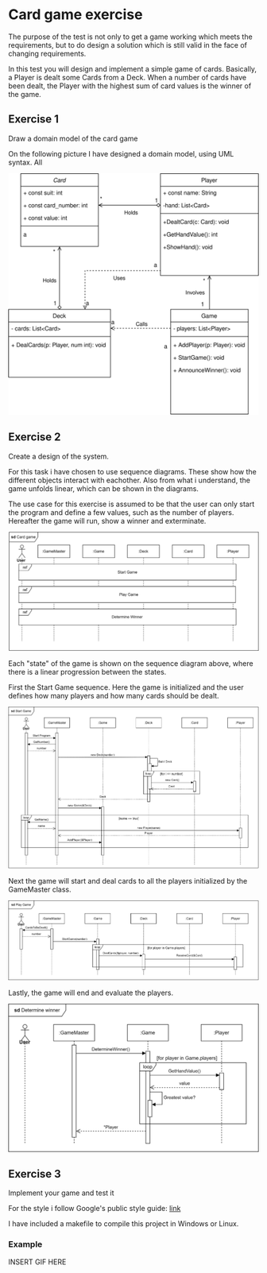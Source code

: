 # Card game exercise

The purpose of the test is not only to get a game working which meets the requirements, but to do design a solution which is still valid in the face of changing requirements. 

In this test you will design and implement a simple game of cards. Basically, a Player is dealt some Cards from a Deck. When a number of cards have been dealt, the Player with the highest sum of card values is the winner of the game.

## Exercise 1
Draw a domain model of the card game

On the following picture I have designed a domain model, using UML syntax. All 

![Domain model](assets/Domain%20model.drawio.svg)

## Exercise 2
Create a design of the system.

For this task i have chosen to use sequence diagrams. These show how the different objects interact with eachother. Also from what i understand, the game unfolds linear, which can be shown in the diagrams.

The use case for this exercise is assumed to be that the user can only start the program and define a few values, such as the number of players. Hereafter the game will run, show a winner and exterminate.

![Referenced sequence diagram](assets/sd%20Card%20Game.drawio.svg)

Each "state" of the game is shown on the sequence diagram above, where there is a linear progression between the states.

First the Start Game sequence. Here the game is initialized and the user defines how many players and how many cards should be dealt.

![sd Start Game](assets/sd%20Start%20Game.drawio.svg)

Next the game will start and deal cards to all the players initialized by the GameMaster class.

![sd Play Game](assets/sd%20Play%20Game.drawio.svg)

Lastly, the game will end and evaluate the players.
 
![sd Determine winner](assets/sd%20Determine%20winner.drawio.svg)


## Exercise 3
Implement your game and test it

For the style i follow Google's public style guide: [link](https://google.github.io/styleguide/cppguide.html)

I have included a makefile to compile this project in Windows or Linux.

### Example 

INSERT GIF HERE